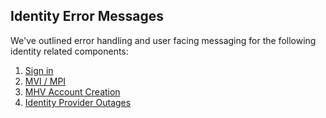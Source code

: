 ## Identity Error Messages

We've outlined error handling and user facing messaging for the following identity related components:
1. [Sign in](https://github.com/department-of-veterans-affairs/va.gov-team/blob/master/products/identity/login/error-messages/sign-in-error-handling.md)
2. [MVI / MPI](https://github.com/department-of-veterans-affairs/va.gov-team-sensitive/tree/master/teams/vsp/teams/Identity/Product%20Documentation/Sign%20In%20Service/Errors)
3. [MHV Account Creation](https://github.com/department-of-veterans-affairs/va.gov-team/blob/master/products/identity/login/error-messages/mhvaccountcreation-errorhandling.md)
4. [Identity Provider Outages](https://github.com/department-of-veterans-affairs/va.gov-team/blob/master/products/identity/login/error-messages/identityprovideroutages.md)
